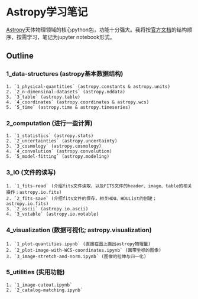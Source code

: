# Astropy学习笔记

[Astropy](https://docs.astropy.org/en/stable/index.html#)天体物理领域的核心python包，功能十分强大。我将按[官方文档](https://docs.astropy.org/en/stable/index.html#user-documentation)的结构顺序，按需学习，笔记为jupyter notebook形式。

## Outline

### 1_data-structures (astropy基本数据结构)
    1. `1_physical-quantities` (astropy.constants & astropy.units)
    2. `2_n-dimensinal-datasets` (astropy.nddata)
    3. `3_table` (astropy.table)
    4. `4_coordinates` (astropy.coordinates & astropy.wcs)
    5. `5_time` (astropy.time & astropy.timeseries)

### 2_computation (进行一些计算)
    1. `1_statistics` (astropy.stats)
    2. `2_uncertainties` (astropy.uncertainty)
    3. `3_cosmology` (astropy.cosmology)
    4. `4_convolution` (astropy.convolution)
    5. `5_model-fitting` (astropy.modeling)

### 3_IO (文件的读写)
    1. `1_fits-read` (介绍fits文件读取，以及FITS文件的header、image、table的相关操作；astropy.io.fits)
    2. `2_fits-save` (介绍fits文件的保存，相关HDU、HDUList的创建；astropy.io.fits)
    3. `2_ascii` (astropy.io.ascii)
    4. `3_votable` (astropy.io.votable)

### 4_visualization (数据可视化; astropy.visualization)
    1. `1_plot-quantities.ipynb` (直接在图上画出astropy物理量)
    2. `2_plot-image-with-WCS-coordinates.ipynb` (画带坐标的图像)
    3. `3_image-stretch-and-norm.ipynb` (图像的拉伸与归一化)

### 5_utilities (实用功能)
    1. `1_image-cutout.ipynb`
    2. `2_catalog-matching.ipynb`